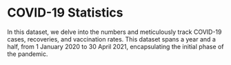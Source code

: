 # COVID-19 Statistics
In this dataset, we delve into the numbers and meticulously track COVID-19 cases, recoveries, and vaccination rates. This dataset spans a year and a half, from 1 January 2020 to 30 April 2021, encapsulating the initial phase of the pandemic. 
